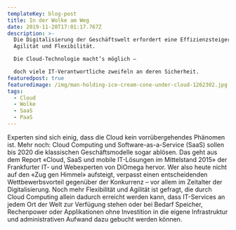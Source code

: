 ```yaml
---
templateKey: blog-post
title: In der Wolke am Weg
date: 2019-11-20T17:01:17.767Z
description: >-
  Die Digitalisierung der Geschäftswelt erfordert eine Effizienzsteigerung, mehr
  Agilität und Flexibilität.

  Die Cloud-Technologie macht’s möglich –

  doch viele IT-Verantwortliche zweifeln an deren Sicherheit.
featuredpost: true
featuredimage: /img/man-holding-ice-cream-cone-under-cloud-1262302.jpg
tags:
  - Cloud
  - Wolke
  - SaaS
  - PaaS
---
```

Experten sind sich einig, dass die Cloud kein vorrübergehendes Phänomen ist. Mehr noch: Cloud Computing und Software-as-a-Service (SaaS) sollen bis 2020 die klassischen Geschäftsmodelle sogar ablösen. Das geht aus dem Report «Cloud, SaaS und mobile IT-Lösungen im Mittelstand 2015» der Frankfurter IT- und Webexperten von DiOmega hervor. Wer also heute nicht auf den «Zug gen Himmel» aufsteigt, verpasst einen entscheidenden Wettbewerbsvorteil gegenüber der Konkurrenz – vor allem im Zeitalter der Digitalisierung. Noch mehr Flexibilität und Agilität ist gefragt, die durch Cloud Computing allein dadurch erreicht werden kann, dass IT-Services an jedem Ort der Welt zur Verfügung stehen oder bei Bedarf Speicher, Rechenpower oder Applikationen ohne Investition in die eigene Infrastruktur und administrativen Aufwand dazu gebucht werden können.

